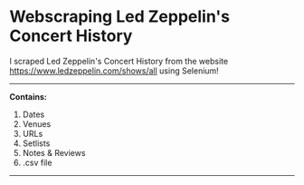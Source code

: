 # Webscraping Led Zeppelin's Concert History
I scraped Led Zeppelin's Concert History from the website https://www.ledzeppelin.com/shows/all using Selenium!
****
**Contains:**
1.  Dates
2.  Venues
3.  URLs
4.  Setlists
5.  Notes & Reviews
4.  .csv file
****
